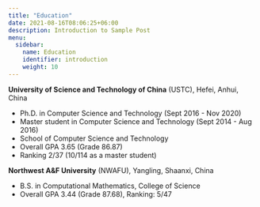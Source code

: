 ```yaml
---
title: "Education"
date: 2021-08-16T08:06:25+06:00
description: Introduction to Sample Post
menu:
  sidebar:
    name: Education
    identifier: introduction
    weight: 10
---
```


<!--
Greeting! This is an introduction post. This post tests the followings:

- Hero image is in the same directory as the post.
- This post should be at top of the sidebar.
- Post author should be the same as specified in `author.yaml` file.
-->


**University of Science and Technology of China** (USTC), Hefei, Anhui, China

- Ph.D. in Computer Science and Technology (Sept 2016 - Nov 2020)
- Master student in Computer Science and Technology (Sept 2014 - Aug 2016)
- School of Computer Science and Technology
- Overall GPA 3.65 (Grade 86.87)
- Ranking 2/37 (10/114 as a master student)

<!--
**Texas A&M University**, College Station, TX, United States

- Visiting Research Student (Nov 2018 - Apr 2019)
- Data Analytics at Texas A&M (DATA) Lab
- Department of Computer Science and Engineering
- Research on utilizing ensemble learning in neural architecture search
-->

**Northwest A&F University** (NWAFU), Yangling, Shaanxi, China

- B.S. in Computational Mathematics, College of Science
- Overall GPA 3.44 (Grade 87.68), Ranking: 5/47

